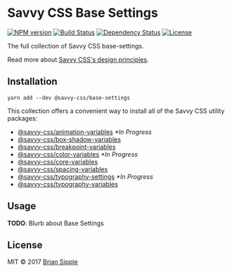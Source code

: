 # Savvy CSS Base Settings

[![NPM version][npm-image]][npm-url] 
[![Build Status][circle-image]][circle-url] 
[![Dependency Status][daviddm-image]][daviddm-url]
[![License][license-badge]][license-badge-url]

The full collection of Savvy CSS base-settings.

Read more about [Savvy CSS's design principles](https://github.com/savvy-css/savvy/doc).


## Installation

```shell
yarn add --dev @savvy-css/base-settings
``` 

This collection offers a convenient way to install all of the Savvy CSS utility packages:

- [@savvy-css/animation-variables](https://github.com/savvy-css/animation-variables/) _\*In Progress_
- [@savvy-css/box-shadow-variables](https://github.com/savvy-css/box-shadow-variables/) 
- [@savvy-css/breakpoint-variables](https://github.com/savvy-css/breakpoint-variables/)
- [@savvy-css/color-variables](https://github.com/savvy-css/color-variables/) _\*In Progress_
- [@savvy-css/core-variables](https://github.com/savvy-css/core-variables/)
- [@savvy-css/spacing-variables](https://github.com/savvy-css/spacing-variables/)
- [@savvy-css/typography-settings](https://github.com/savvy-css/typography-settings/) _\*In Progress_
- [@savvy-css/typography-variables](https://github.com/savvy-css/typography-variables/) 

## Usage

**TODO**: Blurb about Base Settings

## License

MIT © 2017 [Brian Sipple](https://github.com/BrianSipple)


[npm-image]: https://img.shields.io/npm/v/@savvy-css/base-settings.svg
[npm-url]: https://www.npmjs.com/package/@savvy-css/base-settings
[circle-image]: https://circleci.com/gh/savvy-css/base-settings/tree/master.svg?style=svg&circle-token={{CIRCLE_TOKEN}}
[circle-url]: https://circleci.com/gh/savvy-css/base-settings/tree/master
[daviddm-image]: https://david-dm.org/savvy-css/base-settings.svg?theme=shields.io
[daviddm-url]: https://david-dm.org/savvy-css/base-settings
[license-badge]: https://img.shields.io/npm/l/@savvy-css/base-settings.svg
[license-badge-url]: LICENSE